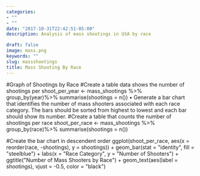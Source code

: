 ```yaml
---
categories:
- ""
- ""
date: "2017-10-31T22:42:51-05:00"
description: Analysis of mass shootings in USA by race

draft: false
image: mass.png
keywords: ""
slug: massshootings
title: Mass Shooting By Race
---
```

#Graph of Shootings by Race
#Create a table data shows the number of shootings per
shoot_per_year <- mass_shootings %>% 
  group_by(year)%>%
  summarise(shootings = n())
•	Generate a bar chart that identifies the number of mass shooters associated with each race category. The bars should be sorted from highest to lowest and each bar should show its number.
#Create a table that counts the number of shootings per race 
shoot_per_race <- mass_shootings %>%
  group_by(race)%>%
  summarise(shootings = n())

#Create the bar chart in descendent order
ggplot(shoot_per_race, aes(x = reorder(race, -shootings), y = shootings)) +
  geom_bar(stat = "identity", fill = "steelblue") +
  labs(x = "Race Category", y = "Number of Shooters") +
  ggtitle("Number of Mass Shooters by Race") + geom_text(aes(label = shootings), vjust = -0.5, color = "black")
